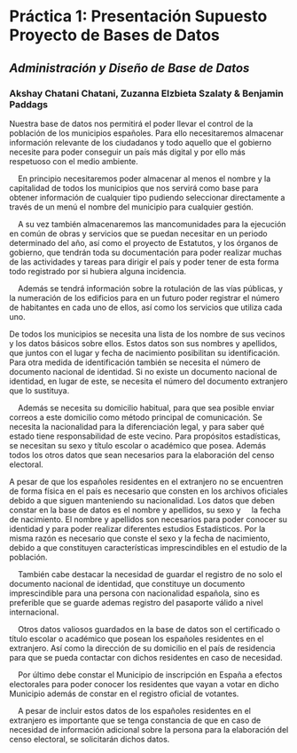 # Práctica 1: Presentación Supuesto Proyecto de Bases de Datos
## *Administración  y Diseño de Base de Datos*
### Akshay Chatani Chatani, Zuzanna Elzbieta Szalaty & Benjamin Paddags

Nuestra base de datos nos permitirá el poder llevar el control de la población de los municipios españoles. Para ello necesitaremos almacenar información relevante de los ciudadanos y todo aquello que el gobierno necesite para poder conseguir un país más digital y por ello más respetuoso con el medio ambiente.

&nbsp;&nbsp;&nbsp;&nbsp;En principio necesitaremos poder almacenar al menos el nombre y la capitalidad de todos los municipios que nos servirá como base para obtener información de cualquier tipo pudiendo seleccionar directamente a través de un menú el nombre del municipio para cualquier gestión.

&nbsp;&nbsp;&nbsp;&nbsp;A su vez también almacenaremos las  mancomunidades para la ejecución en común de obras y servicios que se puedan necesitar en un periodo determinado del año, así como el  proyecto de Estatutos,  y los  órganos  de  gobierno, que tendrán toda su documentación para poder realizar muchas de las actividades y tareas para dirigir el país y poder tener de esta forma todo registrado por si hubiera alguna incidencia.

&nbsp;&nbsp;&nbsp;&nbsp;Además se tendrá información sobre la rotulación de las vías públicas, y la numeración de los edificios para en un futuro poder registrar el número de habitantes en cada uno de ellos, así como los servicios que utiliza cada uno.

De todos los municipios se necesita una lista de los nombre de sus vecinos y los datos básicos sobre ellos. Estos datos son sus nombres y apellidos, que juntos con el lugar y fecha de nacimiento posibilitan su identificación. Para otra medida de identificación también se necesita el número de documento nacional de identidad. Si no existe un documento nacional de identidad, en lugar de este, se necesita el número del documento extranjero que lo sustituya. 

&nbsp;&nbsp;&nbsp;&nbsp;Además se necesita su domicilio habitual, para que sea posible enviar correos a este domicilio como método principal de comunicación. Se necesita la nacionalidad para la diferenciación legal, y para saber qué estado tiene responsabilidad de este vecino. Para propósitos estadísticas, se necesitan su sexo y título escolar o académico que posea. Además todos los otros datos que sean necesarios para la elaboración del censo electoral.

A pesar de que los españoles residentes en el extranjero no se encuentren de forma física en el país es necesario que consten en los archivos oficiales debido a que siguen manteniendo su nacionalidad. Los datos que deben constar en la base de datos es el nombre y apellidos, su sexo y&nbsp;&nbsp;&nbsp;&nbsp; la fecha de nacimiento. El nombre y apellidos son necesarios para poder conocer su identidad y para poder realizar diferentes estudios Estadísticos. Por la misma razón es necesario que conste el sexo y la fecha de nacimiento, debido a que constituyen características imprescindibles en el estudio de la población.

&nbsp;&nbsp;&nbsp;&nbsp;También cabe destacar la necesidad de guardar el registro de no solo el documento nacional de identidad, que constituye un documento imprescindible para una persona con nacionalidad española, sino es preferible que se guarde ademas registro del pasaporte válido a nivel internacional. 

&nbsp;&nbsp;&nbsp;&nbsp;Otros datos valiosos guardados en la base de datos son el certificado o título escolar o académico que posean los españoles residentes en el extranjero. Así como la dirección de su domicilio en el país de residencia para que se pueda contactar con dichos residentes en caso de necesidad. 

&nbsp;&nbsp;&nbsp;&nbsp;Por último debe constar el Municipio de inscripción en España a efectos electorales para poder conocer los residentes que vayan a votar en dicho Municipio además de constar en el registro oficial de votantes. 

&nbsp;&nbsp;&nbsp;&nbsp;A pesar de incluir estos datos de los españoles residentes en el extranjero es importante que se tenga constancia de que en caso de necesidad de información adicional sobre la persona para la elaboración del censo electoral, se solicitarán dichos datos.

